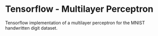 # Tensorflow - Multilayer Perceptron

Tensorflow implementation of a multilayer perceptron for the MNIST handwritten digit dataset.